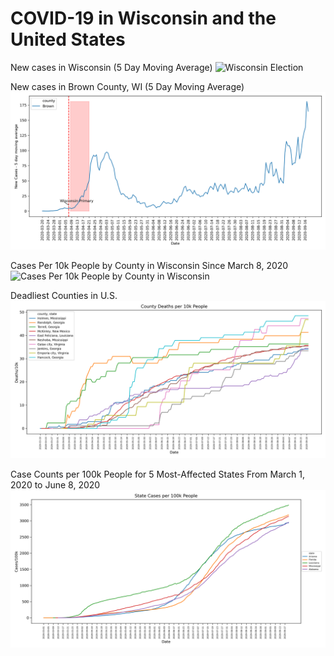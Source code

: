 # COVID-19 in Wisconsin and the United States

New cases in Wisconsin (5 Day Moving Average)
![Wisconsin Election](/covid-19-data/plots/consequences.png)

New cases in Brown County, WI (5 Day Moving Average)
![Brown County Election](/plots/consequences_brown.png)

Cases Per 10k People by County in Wisconsin Since March 8, 2020
![Cases Per 10k People by County in Wisconsin](/plots/wisconsin_new_cases.gif)

Deadliest Counties in U.S.
![Deadliest Counties](../plots/deadly_counties.png)

Case Counts per 100k People for 5 Most-Affected States From March 1, 2020 to June 8, 2020
![Case Counts for 5 Most-Affected States From March 1, 2020 to June 8, 2020](../plots/plot.png)
